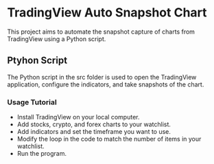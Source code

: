 # TradingView Auto Snapshot Chart

This project aims to automate the snapshot capture of charts from TradingView using a Python script.

## Ptyhon Script

The Python script in the src folder is used to open the TradingView application, configure the indicators, and take snapshots of the chart.
   

### Usage Tutorial
- Install TradingView on your local computer.
- Add stocks, crypto, and forex charts to your watchlist.
- Add indicators and set the timeframe you want to use.
- Modify the loop in the code to match the number of items in your watchlist.
- Run the program.
